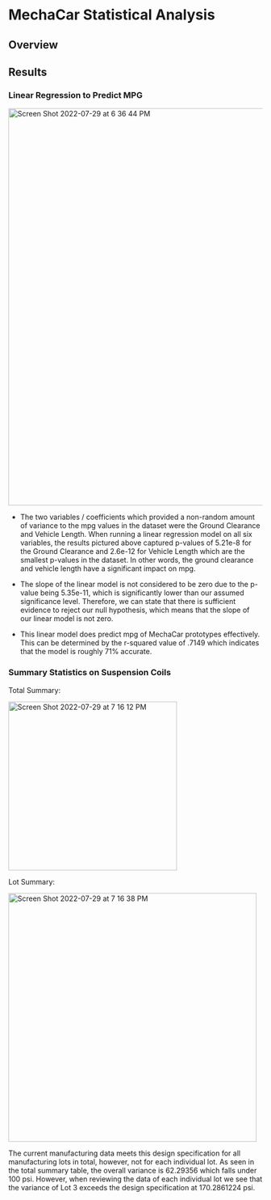 # MechaCar Statistical Analysis

## Overview

## Results

### Linear Regression to Predict MPG

<img width="786" alt="Screen Shot 2022-07-29 at 6 36 44 PM" src="https://user-images.githubusercontent.com/101564349/181854163-161839e2-eda1-4142-8eaa-248ed30d67e2.png">

* The two variables / coefficients which provided a non-random amount of variance to the mpg values in the dataset were the Ground Clearance and Vehicle Length. When running a linear regression model on all six variables, the results pictured above captured p-values of 5.21e-8 for the Ground Clearance and 2.6e-12 for Vehicle Length which are the smallest p-values in the dataset. In other words, the ground clearance and vehicle length have a significant impact on mpg. 

* The slope of the linear model is not considered to be zero due to the p-value being 5.35e-11, which is significantly lower than our assumed significance level. Therefore, we can state that there is sufficient evidence to reject our null hypothesis, which means that the slope of our linear model is not zero.

* This linear model does predict mpg of MechaCar prototypes effectively. This can be determined by the r-squared value of .7149 which indicates that the model is roughly 71% accurate. 
 
### Summary Statistics on Suspension Coils

Total Summary:

<img width="334" alt="Screen Shot 2022-07-29 at 7 16 12 PM" src="https://user-images.githubusercontent.com/101564349/181859478-4c11b109-2a97-407a-ba86-178508d32021.png">

Lot Summary:

<img width="492" alt="Screen Shot 2022-07-29 at 7 16 38 PM" src="https://user-images.githubusercontent.com/101564349/181859513-a07f3507-813d-4791-8080-fe046d7608d9.png">

The current manufacturing data meets this design specification for all manufacturing lots in total, however, not for each individual lot. As seen in the total summary table, the overall variance is 62.29356 which falls under 100 psi. However, when reviewing the data of each individual lot we see that the variance of Lot 3 exceeds the design specification at 170.2861224 psi.
